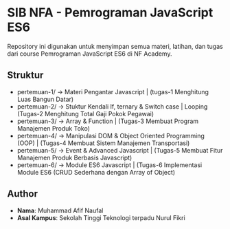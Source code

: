 # SIB NFA - Pemrograman JavaScript ES6

Repository ini digunakan untuk menyimpan semua materi, latihan, dan tugas dari course Pemrograman JavaScript ES6 di NF Academy.

## Struktur
- pertemuan-1/ → Materi Pengantar Javascript | (tugas-1 Menghitung Luas Bangun Datar)
- pertemuan-2/ → Stuktur Kendali If, ternary & Switch case | Looping (Tugas-2 Menghitung Total Gaji Pokok Pegawai)
- pertemuan-3/ → Array & Function | (Tugas-3 Membuat Program Manajemen Produk Toko)
- pertemuan-4/ → Manipulasi DOM & Object Oriented Programming (OOP) | (Tugas-4 Membuat Sistem Manajemen Transportasi)
- pertemuan-5/ → Event & Advanced Javascript | (Tugas-5 Membuat Fitur Manajemen Produk Berbasis Javascript)
- pertemuan-6/ → Module ES6 Javascript | (Tugas-6 Implementasi Module ES6 (CRUD Sederhana dengan Array of Object)

## Author
- **Nama**: Muhammad Afif Naufal
- **Asal Kampus**: Sekolah Tinggi Teknologi terpadu Nurul Fikri
